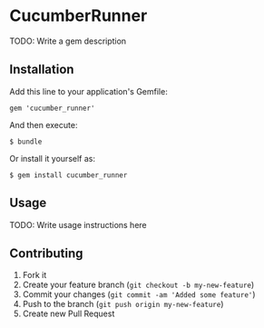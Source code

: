 # CucumberRunner

TODO: Write a gem description

## Installation

Add this line to your application's Gemfile:

    gem 'cucumber_runner'

And then execute:

    $ bundle

Or install it yourself as:

    $ gem install cucumber_runner

## Usage

TODO: Write usage instructions here

## Contributing

1. Fork it
2. Create your feature branch (`git checkout -b my-new-feature`)
3. Commit your changes (`git commit -am 'Added some feature'`)
4. Push to the branch (`git push origin my-new-feature`)
5. Create new Pull Request

